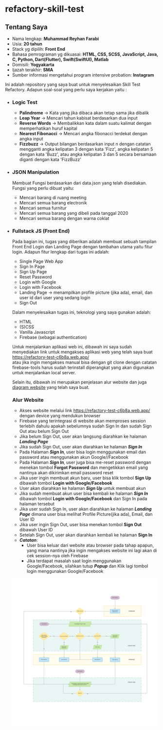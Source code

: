 # refactory-skill-test

## Tentang Saya
- Nama lengkap: **Muhammad Reyhan Farabi**
- Usia: **20 tahun**
- Stack yg dipilih: **Front End**
- Bahasa pemrograman yg dikuasai: **HTML, CSS, SCSS, JavaScript, Java, C, Python, Dart(Flutter), Swift(SwiftUI), Matlab**
- Domisili: **Yogyakarta**
- Ijazah terakhir: **SMA**
- Sumber informasi mengetahui program intensive probation: **Instagram**

Ini adalah repository yang saya buat untuk menyelesaikan Skill Test Refactory.
Adapun soal-soal yang perlu saya kerjakan yaitu :

- ### Logic Test
  - **Palindrome** -> Kata yang jika dibaca akan tetap sama jika dibalik  
  - **Leap Year** -> Mencari tahun kabisat berdasarkan dua input
  - **Reverse Words** -> Membalikkan kata dalam suatu kalimat dengan memperhatikan huruf kapital
  - **Nearest Fibonacci** -> Mencari angka fibonacci terdekat dengan angka input
  - **Fizzbuzz** -> Output bilangan berdasarkan input n dengan catatan mengganti angka kelipatan 3 dengan kata 'Fizz', angka kelipatan 5 dengan kata 'Buzz', 
  atau angka kelipatan 3 dan 5 secara bersamaan diganti dengan kata 'FizzBuzz'
  
- ### JSON Manipulation
  Membuat Fungsi berdasarkan dari data.json yang telah disediakan. Fungsi yang perlu dibuat yaitu:
  - Mencari barang di ruang meeting
  - Mencari semua barang electronik
  - Mencari semua furnitur
  - Mencari semua barang yang dibeli pada tanggal 2020
  - Mencari semua barang dengan warna coklat
 
- ### Fullstack JS (Front End)
  Pada bagian ini, tugas yang diberikan adalah membuat sebuah tampilan Front End Login dan Landing Page dengan tambahan utama yaitu fitur login. Adapun fitur lengkap dari tugas ini adalah:
  - Single Page Web App
  - Sign In Page
  - Sign Up Page
  - Reset Password
  - Login with Google
  - Login with Facebook
  - Landing Page -> menampilkan profile picture (jika ada), email, dan user id dari user yang sedang login
  - Sign Out  
 
  Dalam menyelesaikan tugas ini, teknologi yang saya gunakan adalah:
  - HTML
  - (S)CSS
  - Vanilla Javascript
  - Firebase (sebagai authentication)

  Untuk menjalankan aplikasi web ini, dibawah ini saya sudah menyediakan link untuk mengakses aplikasi web yang telah saya buat  
  <https://refactory-test-c6b8a.web.app/>  
  atau jika ingin mengakses manual bisa dengan git clone dengan catatan firebase-tools harus sudah terinstall diperangkat yang akan digunakan untuk menjalankan local server.
  
  Selain itu, dibawah ini merupakan penjelasan alur website dan juga [diagram website](https://lucid.app/documents/view/fbd263c3-7a34-4edf-8dcf-89e24edc302d) yang telah saya buat.  
  
  ### Alur Website
  - Akses website melalui link <https://refactory-test-c6b8a.web.app/> dengan device yang mendukun browser
  - Firebase yang terintegrasi di website akan memproses session terlebih dahulu apakah sebelumnya sudah Sign In dan sudah Sign Out atau belum Sign Out
  - Jika belum Sign Out, user akan langsung diarahkan ke halaman ***Landing Page***
  - Jika sudah Sign Out, user akan diarahkan ke halaman ***Sign In***
  - Pada Halaman ***Sign In***, user bisa login menggunakan email dan password atau menggunakan akun Google//Facebook
  - Pada Halaman ***Sign In***, user juga bisa me-reset password dengan menekan tombol **Forgot Password** dan mengetikkan email yang nantinya akan dikirimkan email password reset
  - Jika user ingin membuat akun baru, user bisa klik tombol **Sign Up** dibawah tombol **Login with Google/Facebook**
  - User akan diarahkan ke halaman ***Sign Up*** untuk membuat akun
  - Jika sudah membuat akun user bisa kembali ke halaman ***Sign In*** dibawah tombol **Login with Google/Facebook** dan Sign In pada halaman tersebut
  - Jika user sudah Sign In, user akan diarahkan ke halaman ***Landing Page*** dimana user bisa melihat Profile Picture(jika ada), Email, dan User ID
  - Jika user ingin Sign Out, user bisa menekan tombol **Sign Out** dibawah User ID
  - Setelah Sign Out, user akan diarahkan kembali ke halaman **Sign In**
  - ***Catatan***:
      - User bisa keluar dari website atau browser pada tahap apapun, yang mana nantinya jika ingin mengakses website ini lagi akan di cek session-nya oleh Firebase
      - Jika terdapat masalah saat login menggunakan Google/Facebook, silahkan tutup ***Popup*** dan Klik lagi tombol login menggunakan Google/Facebook
  
  ![refactory-skill-test-diagram!](/refactory-skill-test-diagram.png)
